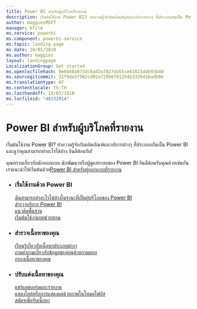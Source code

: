 ```yaml
---
title: Power BI สำหรับผู้บริโภคที่รายงาน
description: เริ่มต้นใช้งาน Power BI? ทำความรู้จักกับผลิตภัณฑ์และบริการต่างๆ ที่ประกอบกันเป็น Power BI และดูว่าคุณสามารถทำอะไรได้บ้าง
author: maggiesMSFT
manager: kfile
ms.service: powerbi
ms.component: powerbi-service
ms.topic: landing-page
ms.date: 10/01/2018
ms.author: maggies
layout: landingpage
LocalizationGroup: Get started
ms.openlocfilehash: 0e6b68a073dc8ad2a7827da55ce61821d4b93b40
ms.sourcegitcommit: 31f9da5f562cd02a729b6f012b4b3326416adb0e
ms.translationtype: HT
ms.contentlocale: th-TH
ms.lasthandoff: 10/03/2018
ms.locfileid: "48232914"
---
```

# <a name="power-bi-for-report-consumers"></a>Power BI สำหรับผู้บริโภคที่รายงาน

เริ่มต้นใช้งาน Power BI? ทำความรู้จักกับผลิตภัณฑ์และบริการต่างๆ ที่ประกอบกันเป็น Power BI และดูว่าคุณสามารถทำอะไรได้บ้าง ยินดีต้อนรับ!

คุณทราบเกี่ยวกับนักออกแบบ นักพัฒนาหรือผู้ดูแลระบบของ Power BI ยินดีต้อนรับคุณด้วยเช่นกัน เราแนะนำให้เริ่มต้นด้วย[Power BI สำหรับผู้ออกแบบที่รายงาน](../power-bi-creator-landing.md)

<ul class="panelContent cardsF"> 
              <li> 
                             <div class="cardSize"> 
                                           <div class="cardPadding"> 
                                                          <div class="card"> 
                                                                        <div class="cardText"> 
                                                                                      <h3>เริ่มใช้งานด้วย Power BI</h3> 
                                                                                      <p></p>
                                                                                            <a href="end-user-consumer.md">ฉันสามารถทำอะไรได้บ้างในฐานะที่เป็นผู้บริโภคของ Power BI</a><br/> 
                                                                                            <a href="end-user-experience.md">สำรวจบริการ Power BI</a><br/> 
                                                                                            <a href="end-user-basic-concepts.md">แนวคิดพื้นฐาน</a><br/>
                                                                                            <a href="../service-get-started.md">เริ่มต้นใช้งานบทช่วยสอน</a><br/>
                                                                        </div> 
                                                          </div> 
                                           </div> 
                             </div> 
              </li>
              <li> 
                             <div class="cardSize"> 
                                           <div class="cardPadding"> 
                                                          <div class="card"> 
                                                                        <div class="cardText"> 
                                                                                      <h3>สำรวจเนื้อหาของคุณ</h3> 
                                                                                      <p></p>
                                                                                            <a href="end-user-related.md">เรียนรู้เกี่ยวกับเนื้อหาประเภทต่างๆ</a><br/> 
                                                                                            <a href="end-user-q-and-a.md">ถามคำถามเกี่ยวกับข้อมูลของคุณด้วยถามตอบ</a><br/> 
                                                                                            <a href="end-user-report-filter.md">กรองเนื้อหาของคุณ</a> 
                                                                        </div> 
                                                          </div> 
                                           </div> 
                             </div> 
              </li>
              <li> 
                             <div class="cardSize"> 
                                           <div class="cardPadding"> 
                                                          <div class="card"> 
                                                                        <div class="cardText"> 
                                                                                      <h3>ปรับแต่งเนื้อหาของคุณ</h3> 
                                                                                      <p></p>
                                                                                            <a href="end-user-shared-with-me.md">แชร์แดชบอร์ดและรายงาน</a><br/> 
                                                                                            <a href="end-user-focus.md">แสดงไทล์หรือการแสดงผลด้วยภาพในโหมดโฟกัส</a><br/> 
                                                                                            <a href="end-user-subscribe.md">สมัครเพื่อรับเนื้อหา</a>
                                                                        </div> 
                                                          </div> 
                                           </div> 
                             </div> 
              </li>
</ul>


